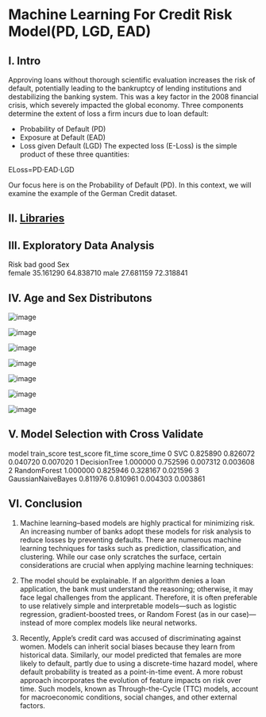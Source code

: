 # Machine Learning For Credit Risk Model(PD, LGD, EAD)
## I.  Intro

Approving loans without thorough scientific evaluation increases the risk of default, potentially leading to the bankruptcy of lending institutions and destabilizing the banking system. This was a key factor in the 2008 financial crisis, which severely impacted the global economy. Three components determine the extent of loss a firm incurs due to loan default:

* Probability of Default (PD)
* Exposure at Default (EAD)
* Loss given Default (LGD)
The expected loss (E-Loss) is the simple product of these three quantities:

ELoss=PD⋅EAD⋅LGD

Our focus here is on the Probability of Default (PD). In this context, we will examine the example of the German Credit dataset.
## II.  [Libraries](https://github.com/Kevin20250000000/Machine-Learning-For-Credit-Risk-Model/blob/main/Liberies)

## III. Exploratory Data Analysis 
Risk	bad	good
Sex	 	 
female	35.161290	64.838710
male	27.681159	72.318841

## IV. Age and Sex Distributons
![image](https://github.com/user-attachments/assets/a4fcb840-1c1a-44d5-8ba3-790ee1ffb907)

![image](https://github.com/user-attachments/assets/e1c88a90-ad88-49bf-8382-01728d178076)

![image](https://github.com/user-attachments/assets/b28b8fd4-ea95-478d-bf7f-a37acb44ec9a)

![image](https://github.com/user-attachments/assets/826f8ebe-790a-4c07-9366-b5de671e27da)

![image](https://github.com/user-attachments/assets/74fc386f-6346-42cf-81bc-1c236220114c)

![image](https://github.com/user-attachments/assets/4687ff66-8dc6-48e7-b591-dfdb2366bc9a)

![image](https://github.com/user-attachments/assets/ab954ad4-1c4b-4059-8c07-83e66fbe3bab)

## V. Model Selection with Cross Validate
model	train_score	test_score	fit_time	score_time
0	SVC	0.825890	0.826072	0.040720	0.007020
1	DecisionTree	1.000000	0.752596	0.007312	0.003608
2	RandomForest	1.000000	0.825946	0.328167	0.021596
3	GaussianNaiveBayes	0.811976	0.810961	0.004303	0.003861

## VI.  Conclusion

1. Machine learning–based models are highly practical for minimizing risk. An increasing number of banks adopt these models for risk analysis to reduce losses by preventing defaults. There are numerous machine learning techniques for tasks such as prediction, classification, and clustering. While our case only scratches the surface, certain considerations are crucial when applying machine learning techniques:

2. The model should be explainable. If an algorithm denies a loan application, the bank must understand the reasoning; otherwise, it may face legal challenges from the applicant. Therefore, it is often preferable to use relatively simple and interpretable models—such as logistic regression, gradient-boosted trees, or Random Forest (as in our case)—instead of more complex models like neural networks.

3. Recently, Apple’s credit card was accused of discriminating against women. Models can inherit social biases because they learn from historical data. Similarly, our model predicted that females are more likely to default, partly due to using a discrete-time hazard model, where default probability is treated as a point-in-time event. A more robust approach incorporates the evolution of feature impacts on risk over time. Such models, known as Through-the-Cycle (TTC) models, account for macroeconomic conditions, social changes, and other external factors.






